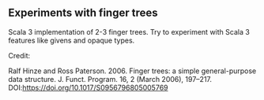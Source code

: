## Experiments with finger trees

Scala 3 implementation of 2-3 finger trees. Try to experiment with Scala 3 features like givens and opaque types.

Credit:

Ralf Hinze and Ross Paterson. 2006. Finger trees: a simple general-purpose data structure. J. Funct. Program. 16, 2 (March 2006), 197–217. DOI:https://doi.org/10.1017/S0956796805005769